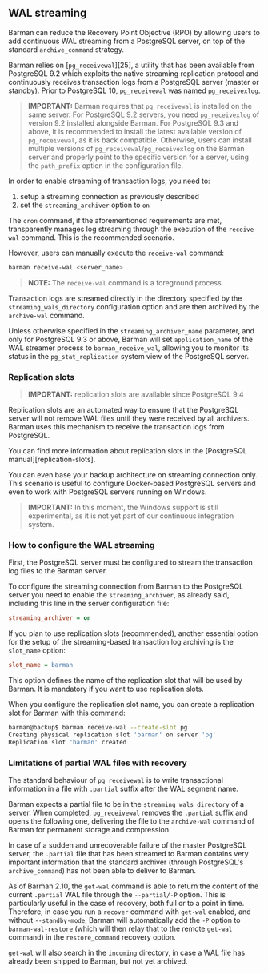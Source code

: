 ## WAL streaming

Barman can reduce the Recovery Point Objective (RPO) by allowing users
to add continuous WAL streaming from a PostgreSQL server, on top of
the standard `archive_command` strategy.

Barman relies on [`pg_receivewal`][25], a utility that has been
available from PostgreSQL 9.2 which exploits the native streaming
replication protocol and continuously receives transaction logs from a
PostgreSQL server (master or standby).
Prior to PostgreSQL 10, `pg_receivewal` was named `pg_receivexlog`.

> **IMPORTANT:**
> Barman requires that `pg_receivewal` is installed on the same
> server.  For PostgreSQL 9.2 servers, you need `pg_receivexlog` of
> version 9.2 installed alongside Barman. For PostgreSQL 9.3 and
> above, it is recommended to install the latest available version of
> `pg_receivewal`, as it is back compatible.  Otherwise, users can
> install multiple versions of `pg_receivewal`/`pg_receivexlog` on the Barman server
> and properly point to the specific version for a server, using the
> `path_prefix` option in the configuration file.

In order to enable streaming of transaction logs, you need to:

1. setup a streaming connection as previously described
2. set the `streaming_archiver` option to `on`

The `cron` command, if the aforementioned requirements are met,
transparently manages log streaming through the execution of the
`receive-wal` command. This is the recommended scenario.

However, users can manually execute the `receive-wal` command:

``` bash
barman receive-wal <server_name>
```

> **NOTE:**
> The `receive-wal` command is a foreground process.

Transaction logs are streamed directly in the directory specified by the
`streaming_wals_directory` configuration option and are then archived
by the `archive-wal` command.

Unless otherwise specified in the `streaming_archiver_name` parameter,
and only for PostgreSQL 9.3 or above, Barman will set `application_name`
of the WAL streamer process to `barman_receive_wal`, allowing you to
monitor its status in the `pg_stat_replication` system view of the
PostgreSQL server.


### Replication slots

> **IMPORTANT:** replication slots are available since PostgreSQL 9.4

Replication slots are an automated way to ensure that the PostgreSQL
server will not remove WAL files until they were received by all
archivers. Barman uses this mechanism to receive the transaction logs
from PostgreSQL.

You can find more information about replication slots in the
[PostgreSQL manual][replication-slots].

You can even base your backup architecture on streaming connection
only. This scenario is useful to configure Docker-based PostgreSQL
servers and even to work with PostgreSQL servers running on Windows.

> **IMPORTANT:**
> In this moment, the Windows support is still experimental, as it is
> not yet part of our continuous integration system.


### How to configure the WAL streaming

First, the PostgreSQL server must be configured to stream the
transaction log files to the Barman server.

To configure the streaming connection from Barman to the PostgreSQL
server you need to enable the `streaming_archiver`, as already said,
including this line in the server configuration file:

``` ini
streaming_archiver = on
```

If you plan to use replication slots (recommended),
another essential option for the setup of the streaming-based
transaction log archiving is the `slot_name` option:

``` ini
slot_name = barman
```

This option defines the name of the replication slot that will be
used by Barman. It is mandatory if you want to use replication slots.

When you configure the replication slot name, you can create a
replication slot for Barman with this command:

``` bash
barman@backup$ barman receive-wal --create-slot pg
Creating physical replication slot 'barman' on server 'pg'
Replication slot 'barman' created
```

### Limitations of partial WAL files with recovery

The standard behaviour of `pg_receivewal` is to write transactional
information in a file with `.partial` suffix after the WAL segment name.

Barman expects a partial file to be in the `streaming_wals_directory` of
a server. When completed, `pg_receivewal` removes the `.partial` suffix
and opens the following one, delivering the file to the `archive-wal` command
of Barman for permanent storage and compression.

In case of a sudden and unrecoverable failure of the master PostgreSQL server,
the `.partial` file that has been streamed to Barman contains very important
information that the standard archiver (through PostgreSQL's `archive_command`)
has not been able to deliver to Barman.

As of Barman 2.10, the `get-wal` command is able to return the content of
the current `.partial` WAL file through the `--partial/-P` option.
This is particularly useful in the case of recovery, both full or to a point
in time. Therefore, in case you run a `recover` command with `get-wal` enabled,
and without `--standby-mode`, Barman will automatically add the `-P` option
to `barman-wal-restore` (which will then relay that to the remote `get-wal`
command) in the `restore_command` recovery option.

`get-wal` will also search in the `incoming` directory, in case a WAL file
has already been shipped to Barman, but not yet archived.
